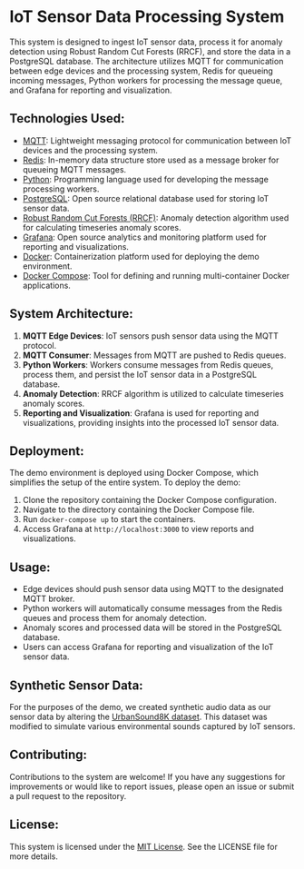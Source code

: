 # IoT Sensor Data Processing System

This system is designed to ingest IoT sensor data, process it for anomaly detection using Robust Random Cut Forests (RRCF), and store the data in a PostgreSQL database. The architecture utilizes MQTT for communication between edge devices and the processing system, Redis for queueing incoming messages, Python workers for processing the message queue, and Grafana for reporting and visualization.

## Technologies Used:
- [MQTT](https://mqtt.org/): Lightweight messaging protocol for communication between IoT devices and the processing system.
- [Redis](https://redis.io/): In-memory data structure store used as a message broker for queueing MQTT messages.
- [Python](https://www.python.org/): Programming language used for developing the message processing workers.
- [PostgreSQL](https://www.postgresql.org/): Open source relational database used for storing IoT sensor data.
- [Robust Random Cut Forests (RRCF)](https://github.com/kLabUM/rrcf): Anomaly detection algorithm used for calculating timeseries anomaly scores.
- [Grafana](https://grafana.com/): Open source analytics and monitoring platform used for reporting and visualizations.
- [Docker](https://www.docker.com/): Containerization platform used for deploying the demo environment.
- [Docker Compose](https://docs.docker.com/compose/): Tool for defining and running multi-container Docker applications.

## System Architecture:
1. **MQTT Edge Devices**: IoT sensors push sensor data using the MQTT protocol.
2. **MQTT Consumer**: Messages from MQTT are pushed to Redis queues.
3. **Python Workers**: Workers consume messages from Redis queues, process them, and persist the IoT sensor data in a PostgreSQL database.
4. **Anomaly Detection**: RRCF algorithm is utilized to calculate timeseries anomaly scores.
5. **Reporting and Visualization**: Grafana is used for reporting and visualizations, providing insights into the processed IoT sensor data.

## Deployment:
The demo environment is deployed using Docker Compose, which simplifies the setup of the entire system. To deploy the demo:
1. Clone the repository containing the Docker Compose configuration.
2. Navigate to the directory containing the Docker Compose file.
3. Run `docker-compose up` to start the containers.
4. Access Grafana at `http://localhost:3000` to view reports and visualizations.

## Usage:
- Edge devices should push sensor data using MQTT to the designated MQTT broker.
- Python workers will automatically consume messages from the Redis queues and process them for anomaly detection.
- Anomaly scores and processed data will be stored in the PostgreSQL database.
- Users can access Grafana for reporting and visualization of the IoT sensor data.

## Synthetic Sensor Data:
For the purposes of the demo, we created synthetic audio data as our sensor data by altering the [UrbanSound8K dataset](https://urbansounddataset.weebly.com/urbansound8k.html). This dataset was modified to simulate various environmental sounds captured by IoT sensors.

## Contributing:
Contributions to the system are welcome! If you have any suggestions for improvements or would like to report issues, please open an issue or submit a pull request to the repository.

## License:
This system is licensed under the [MIT License](https://opensource.org/licenses/MIT). See the LICENSE file for more details.
